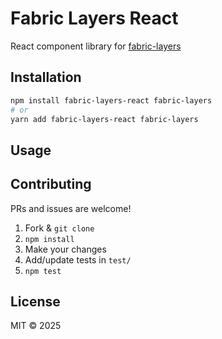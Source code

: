# Fabric Layers React

React component library for [fabric-layers](https://github.com/ajoslin103/fabric-layers)


## Installation

```bash
npm install fabric-layers-react fabric-layers
# or
yarn add fabric-layers-react fabric-layers
```

## Usage


## Contributing

PRs and issues are welcome!
1. Fork & `git clone`
2. `npm install`
3. Make your changes
4. Add/update tests in `test/`
5. `npm test`

## License

MIT © 2025